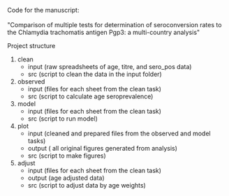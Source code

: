 Code for the manuscript:
<br>
<br>
"Comparison of multiple tests for determination 
of seroconversion rates to the Chlamydia trachomatis
antigen Pgp3: a multi-country analysis"

Project structure
<br>
  1. clean
      - input (raw spreadsheets of age, titre, and sero_pos data)
      - src (script to clean the data in the input folder)
  2. observed
      - input (files for each sheet from the clean task)
      - src (script to calculate age seroprevalence)
  2. model
      - input (files for each sheet from the clean task)
      - src (script to run model)
  3. plot
      - input (cleaned and prepared files from the observed and model tasks)
      - output ( all original figures generated from analysis)
      - src (script to make figures)
4. adjust
      - input (files for each sheet from the clean task)
      - output (age adjusted data)
      - src (script to adjust data by age weights)
